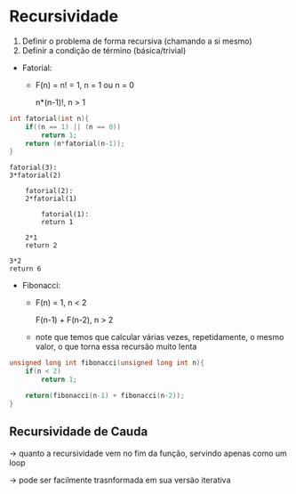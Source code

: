# Recursividade
1. Definir o problema de forma recursiva (chamando a si mesmo)
2. Definir a condição de término (básica/trivial)
- Fatorial:
    - F(n) = n! = 1, n = 1 ou n = 0

        n*(n-1)!, n > 1

```c
int fatorial(int n){
    if((n == 1) || (n == 0))
        return 1;
    return (n*fatorial(n-1));
}
```
```
fatorial(3):
3*fatorial(2)

    fatorial(2):
    2*fatorial(1)

        fatorial(1):
        return 1

    2*1
    return 2

3*2
return 6
```
- Fibonacci:
    - F(n) = 1, n < 2

        F(n-1) + F(n-2), n > 2
    - note que temos que calcular várias vezes, repetidamente, o mesmo valor, o que torna essa recursão muito lenta
```c
unsigned long int fibonacci(unsigned long int n){
    if(n < 2)
        return 1;

    return(fibonacci(n-1) + fibonacci(n-2));
}
```

## Recursividade de Cauda
-> quanto a recursividade vem no fim da função, servindo apenas como um loop

-> pode ser facilmente trasnformada em sua versão iterativa
